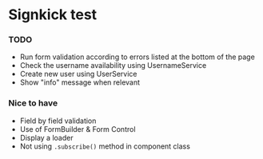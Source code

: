 # Signkick test

### TODO

* Run form validation according to errors listed at the bottom of the page
* Check the username availability using UsernameService
* Create new user using UserService
* Show "info" message when relevant

### Nice to have

* Field by field validation
* Use of FormBuilder & Form Control
* Display a loader
* Not using `.subscribe()` method in component class



